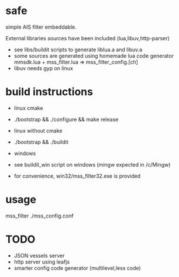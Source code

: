 safe
====

simple AIS filter embeddable.

External libraries sources have been included (lua,libuv,http-parser)
- see libs/buildit scripts to generate liblua.a and libuv.a 
- some sources are generated using homemade lua code generator mmsdk.lua + mss_filter.lua => mss_filter_config.[ch]
- libuv needs gyp on linux

build instructions
==================

- linux cmake
-   ./bootstrap && ./configure && make release

- linux without cmake
-   ./bootstrap && ./buildit

- windows 
- see buildit_win script on windows (mingw expected in /c/Mingw)
- for convenience, win32/mss_filter32.exe is provided

usage
=====

mss_filter ./mss_config.conf


TODO
======

- JSON vessels server
- http server using leafjs
- smarter config code generator (multilevel,less code)
